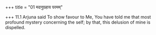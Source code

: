 +++
title = "01 मदनुग्रहाय परमम्"

+++
11.1 Arjuna said To show favour to Me, You have told me that most
profound mystery concerning the self; by that, this delusion of mine is
dispelled.
